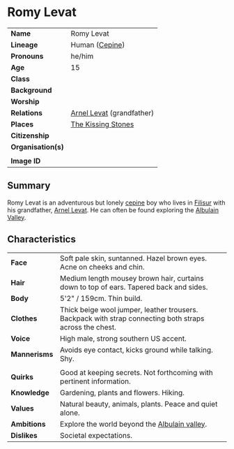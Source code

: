 # Romy Levat

|||
| --- | --- |
| **Name** | Romy Levat | character.4
| **Lineage** | Human ([Cepine](../lineages/cepine.md)) |
| **Pronouns** | he/him |
| **Age** | 15 |
| **Class** | |
| **Background** | |
| **Worship** | |
| **Relations** | [Arnel Levat](arnel-levat.md) (grandfather) |
| **Places** | [The Kissing Stones](../places/buildings/inns-taverns/the-kissing-stones.md) |
| **Citizenship** | |
| **Organisation(s)** | |
|||
| **Image ID** | |

## Summary

Romy Levat is an adventurous but lonely [cepine](../lineages/cepine.md) boy who lives in [Filisur](../places/settlements/villages/filisur.md) with his grandfather, [Arnel Levat](arnel-levat.md). He can often be found exploring the [Albulain Valley](../places/topography/valleys-plains-deserts/albulain-valley.md).

## Characteristics

|||
| --- | --- |
| **Face** | Soft pale skin, suntanned. Hazel brown eyes. Acne on cheeks and chin. | characteristics.2
| **Hair** | Medium length mousey brown hair, curtains down to top of ears. Tapered back and sides. |
| **Body** | 5'2" / 159cm. Thin build. |
| **Clothes** | Thick beige wool jumper, leather trousers. Backpack with strap connecting both straps across the chest. |
| **Voice** | High male, strong southern US accent. |
| **Mannerisms** | Avoids eye contact, kicks ground while talking. Shy. |
| | |
| **Quirks** | Good at keeping secrets. Not forthcoming with pertinent information. |
| **Knowledge** | Gardening, plants and flowers. Hiking. |
| **Values** | Natural beauty, animals, plants. Peace and quiet alone. |
| **Ambitions** | Explore the world beyond the [Albulain valley](../places/topography/valleys-plains-deserts/albulain-valley.md). |
| **Dislikes** | Societal expectations. |
